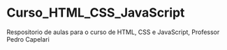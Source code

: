# Curso_HTML_CSS_JavaScript
Respositorio de aulas para o curso de HTML, CSS e JavaScript, Professor Pedro Capelari
